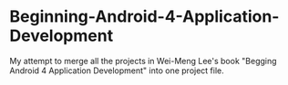 Beginning-Android-4-Application-Development
===========================================

My attempt to merge all the projects in Wei-Meng Lee's book "Begging Android 4 Application Development" into one project file.